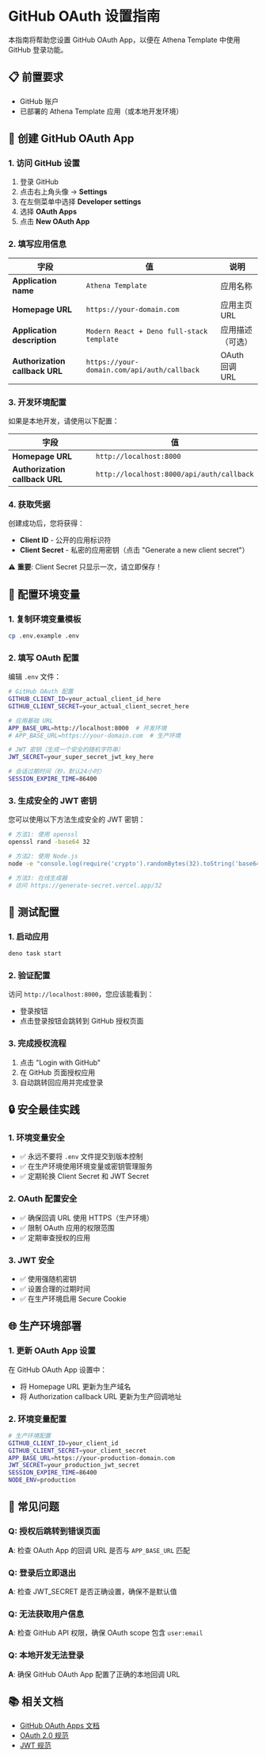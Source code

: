 # GitHub OAuth 设置指南

本指南将帮助您设置 GitHub OAuth App，以便在 Athena Template 中使用 GitHub
登录功能。

## 📋 前置要求

- GitHub 账户
- 已部署的 Athena Template 应用（或本地开发环境）

## 🔧 创建 GitHub OAuth App

### 1. 访问 GitHub 设置

1. 登录 GitHub
2. 点击右上角头像 → **Settings**
3. 在左侧菜单中选择 **Developer settings**
4. 选择 **OAuth Apps**
5. 点击 **New OAuth App**

### 2. 填写应用信息

| 字段                           | 值                                          | 说明             |
| ------------------------------ | ------------------------------------------- | ---------------- |
| **Application name**           | `Athena Template`                           | 应用名称         |
| **Homepage URL**               | `https://your-domain.com`                   | 应用主页 URL     |
| **Application description**    | `Modern React + Deno full-stack template`   | 应用描述（可选） |
| **Authorization callback URL** | `https://your-domain.com/api/auth/callback` | OAuth 回调 URL   |

### 3. 开发环境配置

如果是本地开发，请使用以下配置：

| 字段                           | 值                                        |
| ------------------------------ | ----------------------------------------- |
| **Homepage URL**               | `http://localhost:8000`                   |
| **Authorization callback URL** | `http://localhost:8000/api/auth/callback` |

### 4. 获取凭据

创建成功后，您将获得：

- **Client ID** - 公开的应用标识符
- **Client Secret** - 私密的应用密钥（点击 "Generate a new client secret"）

⚠️ **重要**: Client Secret 只显示一次，请立即保存！

## 🔐 配置环境变量

### 1. 复制环境变量模板

```bash
cp .env.example .env
```

### 2. 填写 OAuth 配置

编辑 `.env` 文件：

```bash
# GitHub OAuth 配置
GITHUB_CLIENT_ID=your_actual_client_id_here
GITHUB_CLIENT_SECRET=your_actual_client_secret_here

# 应用基础 URL
APP_BASE_URL=http://localhost:8000  # 开发环境
# APP_BASE_URL=https://your-domain.com  # 生产环境

# JWT 密钥（生成一个安全的随机字符串）
JWT_SECRET=your_super_secret_jwt_key_here

# 会话过期时间（秒，默认24小时）
SESSION_EXPIRE_TIME=86400
```

### 3. 生成安全的 JWT 密钥

您可以使用以下方法生成安全的 JWT 密钥：

```bash
# 方法1: 使用 openssl
openssl rand -base64 32

# 方法2: 使用 Node.js
node -e "console.log(require('crypto').randomBytes(32).toString('base64'))"

# 方法3: 在线生成器
# 访问 https://generate-secret.vercel.app/32
```

## 🚀 测试配置

### 1. 启动应用

```bash
deno task start
```

### 2. 验证配置

访问 `http://localhost:8000`，您应该能看到：

- 登录按钮
- 点击登录按钮会跳转到 GitHub 授权页面

### 3. 完成授权流程

1. 点击 "Login with GitHub"
2. 在 GitHub 页面授权应用
3. 自动跳转回应用并完成登录

## 🔒 安全最佳实践

### 1. 环境变量安全

- ✅ 永远不要将 `.env` 文件提交到版本控制
- ✅ 在生产环境使用环境变量或密钥管理服务
- ✅ 定期轮换 Client Secret 和 JWT Secret

### 2. OAuth 配置安全

- ✅ 确保回调 URL 使用 HTTPS（生产环境）
- ✅ 限制 OAuth 应用的权限范围
- ✅ 定期审查授权的应用

### 3. JWT 安全

- ✅ 使用强随机密钥
- ✅ 设置合理的过期时间
- ✅ 在生产环境启用 Secure Cookie

## 🌐 生产环境部署

### 1. 更新 OAuth App 设置

在 GitHub OAuth App 设置中：

- 将 Homepage URL 更新为生产域名
- 将 Authorization callback URL 更新为生产回调地址

### 2. 环境变量配置

```bash
# 生产环境配置
GITHUB_CLIENT_ID=your_client_id
GITHUB_CLIENT_SECRET=your_client_secret
APP_BASE_URL=https://your-production-domain.com
JWT_SECRET=your_production_jwt_secret
SESSION_EXPIRE_TIME=86400
NODE_ENV=production
```

## 🐛 常见问题

### Q: 授权后跳转到错误页面

**A**: 检查 OAuth App 的回调 URL 是否与 `APP_BASE_URL` 匹配

### Q: 登录后立即退出

**A**: 检查 JWT_SECRET 是否正确设置，确保不是默认值

### Q: 无法获取用户信息

**A**: 检查 GitHub API 权限，确保 OAuth scope 包含 `user:email`

### Q: 本地开发无法登录

**A**: 确保 GitHub OAuth App 配置了正确的本地回调 URL

## 📚 相关文档

- [GitHub OAuth Apps 文档](https://docs.github.com/en/developers/apps/building-oauth-apps)
- [OAuth 2.0 规范](https://tools.ietf.org/html/rfc6749)
- [JWT 规范](https://tools.ietf.org/html/rfc7519)
